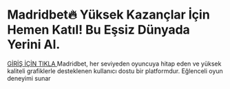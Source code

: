 # Madridbet🔥 Yüksek Kazançlar İçin Hemen Katıl! Bu Eşsiz Dünyada Yerini Al.
<a href="https://t.me/+vT5xydT9LLBlMzA0"> GİRİŞ İÇİN TIKLA </a>
Madridbet, her seviyeden oyuncuya hitap eden ve yüksek kaliteli grafiklerle desteklenen kullanıcı dostu bir platformdur. Eğlenceli oyun deneyimi sunar
